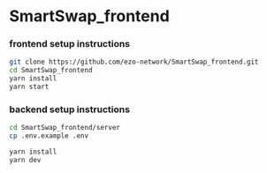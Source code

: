 # SmartSwap_frontend


### frontend setup instructions
```bash
git clone https://github.com/ezo-network/SmartSwap_frontend.git
cd SmartSwap_frontend
yarn install
yarn start

```

### backend setup instructions
```bash
cd SmartSwap_frontend/server
cp .env.example .env

```

```bash
yarn install
yarn dev
```

